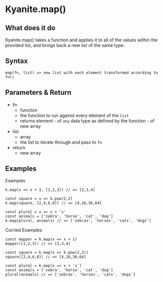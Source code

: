 
  

# Kyanite.map()

  

  

## What does it do

  

Kyanite.map() takes a function and applies it to all of the values within the provided list, and brings back a new list of the same type.

  

## Syntax

  

    map(fn, list) => new list with each element transformed according to fn()

  

  

## Parameters & Return
- fn
	- function
	- the function to run against every element of the `list`
	- returns element  - of `any` data type as defined by the function - of new array
- list
	- array
	- the list to iterate through and pass to `fn`
- return
	- new array
	
  

## Examples

Examples

    k.map(x => x + 1, [1,2,3]) // => [2,3,4]
    
    const square = x => k.pow(2,2)
    k.map(square, [2,4,6,8]) // => [4,16,36,64]
    
    const plural = x => x + 's'
    const animals = ['zebra', 'horse', 'cat', 'dog']
    k.map(plural, animals) // => ['zebras', 'horses', 'cats', 'dogs']
  

Curried Examples

    
    const mapper = k.map(x => x + 1)
    mapper([1,2,3]) // => [2,3,4]
    
    const square = k.map(x => k.pow(2,2))
    square([2,4,6,8]) // => [4,16,36,64]
    
    const plural = k.map(x => x + 's')
    const animals = ['zebra', 'horse', 'cat', 'dog']
    plural(animals) // => ['zebras', 'horses', 'cats', 'dogs']
